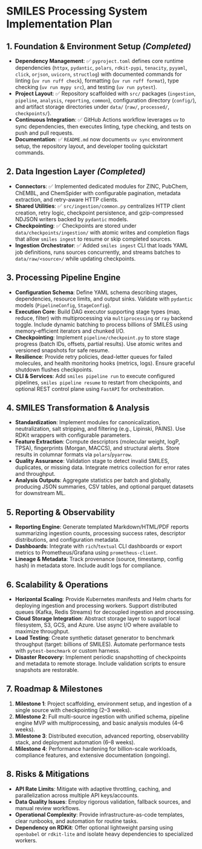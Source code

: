 # SMILES Processing System Implementation Plan

## 1. Foundation & Environment Setup *(Completed)*
- **Dependency Management**: ✅ `pyproject.toml` defines core runtime dependencies (`httpx`, `pydantic`, `polars`, `rdkit-pypi`, `tenacity`, `pyyaml`, `click`, `orjson`, `uvicorn`, `structlog`) with documented commands for linting (`uv run ruff check`), formatting (`uv run ruff format`), type checking (`uv run mypy src`), and testing (`uv run pytest`).
- **Project Layout**: ✅ Repository scaffolded with `src/` packages (`ingestion`, `pipeline`, `analysis`, `reporting`, `common`), configuration directory (`config/`), and artifact storage directories under `data/` (`raw/`, `processed/`, `checkpoints/`).
- **Continuous Integration**: ✅ GitHub Actions workflow leverages `uv` to sync dependencies, then executes linting, type checking, and tests on push and pull requests.
- **Documentation**: ✅ `README.md` now documents `uv sync` environment setup, the repository layout, and developer tooling quickstart commands.

## 2. Data Ingestion Layer *(Completed)*
- **Connectors**: ✅ Implemented dedicated modules for ZINC, PubChem, ChEMBL, and ChemSpider with configurable pagination, metadata extraction, and retry-aware HTTP clients.
- **Shared Utilities**: ✅ `src/ingestion/common.py` centralizes HTTP client creation, retry logic, checkpoint persistence, and gzip-compressed NDJSON writers backed by `pydantic` models.
- **Checkpointing**: ✅ Checkpoints are stored under `data/checkpoints/ingestion/` with atomic writes and completion flags that allow `smiles ingest` to resume or skip completed sources.
- **Ingestion Orchestrator**: ✅ Added `smiles ingest` CLI that loads YAML job definitions, runs sources concurrently, and streams batches to `data/raw/<source>/` while updating checkpoints.

## 3. Processing Pipeline Engine
- **Configuration Schema**: Define YAML schema describing stages, dependencies, resource limits, and output sinks. Validate with `pydantic` models (`PipelineConfig`, `StageConfig`).
- **Execution Core**: Build DAG executor supporting stage types (map, reduce, filter) with multiprocessing via `multiprocessing` or `ray` backend toggle. Include dynamic batching to process billions of SMILES using memory-efficient iterators and chunked I/O.
- **Checkpointing**: Implement `pipeline/checkpoint.py` to store stage progress (batch IDs, offsets, partial results). Use atomic writes and versioned snapshots for safe resume.
- **Resilience**: Provide retry policies, dead-letter queues for failed molecules, and health monitoring hooks (metrics, logs). Ensure graceful shutdown flushes checkpoints.
- **CLI & Services**: Add `smiles pipeline run` to execute configured pipelines, `smiles pipeline resume` to restart from checkpoints, and optional REST control plane using `FastAPI` for orchestration.

## 4. SMILES Transformation & Analysis
- **Standardization**: Implement modules for canonicalization, neutralization, salt stripping, and filtering (e.g., Lipinski, PAINS). Use RDKit wrappers with configurable parameters.
- **Feature Extraction**: Compute descriptors (molecular weight, logP, TPSA), fingerprints (Morgan, MACCS), and structural alerts. Store results in columnar formats via `polars`/`pyarrow`.
- **Quality Assurance**: Validation stage to detect invalid SMILES, duplicates, or missing data. Integrate metrics collection for error rates and throughput.
- **Analysis Outputs**: Aggregate statistics per batch and globally, producing JSON summaries, CSV tables, and optional parquet datasets for downstream ML.

## 5. Reporting & Observability
- **Reporting Engine**: Generate templated Markdown/HTML/PDF reports summarizing ingestion counts, processing success rates, descriptor distributions, and configuration metadata.
- **Dashboards**: Integrate with `rich`/`textual` CLI dashboards or export metrics to Prometheus/Grafana using `prometheus-client`.
- **Lineage & Metadata**: Track provenance (source, timestamp, config hash) in metadata store. Include audit logs for compliance.

## 6. Scalability & Operations
- **Horizontal Scaling**: Provide Kubernetes manifests and Helm charts for deploying ingestion and processing workers. Support distributed queues (Kafka, Redis Streams) for decoupled ingestion and processing.
- **Cloud Storage Integration**: Abstract storage layer to support local filesystem, S3, GCS, and Azure. Use async I/O where available to maximize throughput.
- **Load Testing**: Create synthetic dataset generator to benchmark throughput (target: billions of SMILES). Automate performance tests with `pytest-benchmark` or custom harness.
- **Disaster Recovery**: Implement periodic snapshotting of checkpoints and metadata to remote storage. Include validation scripts to ensure snapshots are restorable.

## 7. Roadmap & Milestones
1. **Milestone 1**: Project scaffolding, environment setup, and ingestion of a single source with checkpointing (2–3 weeks).
2. **Milestone 2**: Full multi-source ingestion with unified schema, pipeline engine MVP with multiprocessing, and basic analysis modules (4–6 weeks).
3. **Milestone 3**: Distributed execution, advanced reporting, observability stack, and deployment automation (6–8 weeks).
4. **Milestone 4**: Performance hardening for billion-scale workloads, compliance features, and extensive documentation (ongoing).

## 8. Risks & Mitigations
- **API Rate Limits**: Mitigate with adaptive throttling, caching, and parallelization across multiple API keys/accounts.
- **Data Quality Issues**: Employ rigorous validation, fallback sources, and manual review workflows.
- **Operational Complexity**: Provide infrastructure-as-code templates, clear runbooks, and automation for routine tasks.
- **Dependency on RDKit**: Offer optional lightweight parsing using `openbabel` or `rdkit-lite` and isolate heavy dependencies to specialized workers.

